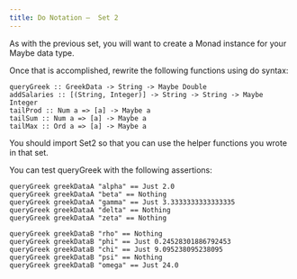 ```yaml
---
title: Do Notation –  Set 2
---
```


As with the previous set, you will want to create a Monad instance for your Maybe data type.

Once that is accomplished, rewrite the following functions using do syntax:

	queryGreek :: GreekData -> String -> Maybe Double
	addSalaries :: [(String, Integer)] -> String -> String -> Maybe Integer
	tailProd :: Num a => [a] -> Maybe a
	tailSum :: Num a => [a] -> Maybe a
	tailMax :: Ord a => [a] -> Maybe a

You should import Set2 so that you can use the helper functions you wrote in that set.

You can test queryGreek with the following assertions:

	queryGreek greekDataA "alpha" == Just 2.0
	queryGreek greekDataA "beta" == Nothing
	queryGreek greekDataA "gamma" == Just 3.3333333333333335
	queryGreek greekDataA "delta" == Nothing
	queryGreek greekDataA "zeta" == Nothing

	queryGreek greekDataB "rho" == Nothing
	queryGreek greekDataB "phi" == Just 0.24528301886792453
	queryGreek greekDataB "chi" == Just 9.095238095238095
	queryGreek greekDataB "psi" == Nothing
	queryGreek greekDataB "omega" == Just 24.0